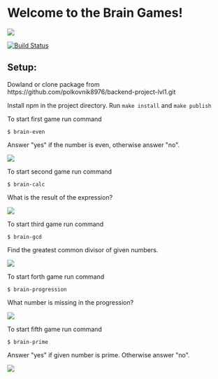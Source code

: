 
<h1>Welcome to the Brain Games!</h1>
<p>
<a href="https://codeclimate.com/github/polkovnik8976/backend-project-lvl1/maintainability"><img src="https://api.codeclimate.com/v1/badges/0fc7da271003735dcc8b/maintainability" /></a>

[![Build Status](https://travis-ci.com/polkovnik8976/backend-project-lvl1.svg?branch=master)](https://travis-ci.com/polkovnik8976/backend-project-lvl1)
</p>

<h2>Setup:</h2> 
<p>Dowland or clone package from https://github.com/polkovnik8976/backend-project-lvl1.git<p>
<p>Install npm in the project directory. Run <code>make install</code> and <code>make publish</code></p>
<p>To start first game run command</p>
<pre>
<code>$ brain-even</code>
</pre>
<p>Answer "yes" if the number is even, otherwise answer "no".</p>
<p>
<a href="https://asciinema.org/a/7zdrQ1d7oKu0P7iZFMCgn6CzJ" target="_blank"><img src="https://asciinema.org/a/7zdrQ1d7oKu0P7iZFMCgn6CzJ.svg" /></a>
</p>
<p>To start second game run command</p>
<pre>
<code>$ brain-calc</code>
</pre>
<p>What is the result of the expression?</p>
<p>
<a href="https://asciinema.org/a/HdAAKpapQMkoEK6vAvGCBCVht" target="_blank"><img src="https://asciinema.org/a/HdAAKpapQMkoEK6vAvGCBCVht.svg" /></a>
</p>
<p>To start third game run command</p>
<pre>
<code>$ brain-gcd</code>
</pre>
<p>Find the greatest common divisor of given numbers.</p>
<p>
<a href="https://asciinema.org/a/1JzC62JTr5NOzqMezPLle8J9y" target="_blank"><img src="https://asciinema.org/a/1JzC62JTr5NOzqMezPLle8J9y.svg" /></a>
</p>
<p>To start forth game run command</p>
<pre>
<code>$ brain-progression</code>
</pre>
<p>What number is missing in the progression?</p>
<p>
<a href="https://asciinema.org/a/oYL0FbmicCBGU0MzK4VpMIXd5" target="_blank"><img src="https://asciinema.org/a/oYL0FbmicCBGU0MzK4VpMIXd5.svg" /></a>
</p>
<p>To start fifth game run command</p>
<pre>
<code>$ brain-prime</code>
</pre>
<p>Answer "yes" if given number is prime. Otherwise answer "no".</p>
<p>
<a href="https://asciinema.org/a/JcDhLgETpFBnFMozxZpQXIhyf" target="_blank"><img src="https://asciinema.org/a/JcDhLgETpFBnFMozxZpQXIhyf.svg" /></a>
</p>
